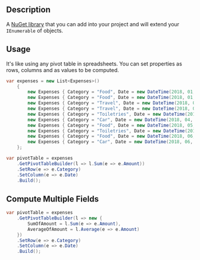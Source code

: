 ## Description

A [NuGet library](https://www.nuget.org/packages/Kazinix.PivotTable) that you can add into your project and will extend your `IEnumerable` of objects. 

## Usage

It's like using any pivot table in spreadsheets. You can set properties as rows, columns and as values to be computed.

```csharp
var expenses = new List<Expenses>()
	{
		new Expenses { Category = "Food", Date = new DateTime(2018, 01, 1), Amount = 100 },
		new Expenses { Category = "Food", Date = new DateTime(2018, 01, 2), Amount = 12 },
		new Expenses { Category = "Travel", Date = new DateTime(2018, 01, 3), Amount = 55 },
		new Expenses { Category = "Travel", Date = new DateTime(2018, 03, 4), Amount = 101 },
		new Expenses { Category = "Toiletries", Date = new DateTime(2018, 03, 6), Amount = 67 },
		new Expenses { Category = "Car", Date = new DateTime(2018, 04, 22), Amount = 796 },
		new Expenses { Category = "Food", Date = new DateTime(2018, 05, 13), Amount = 9 },
		new Expenses { Category = "Toiletries", Date = new DateTime(2018, 05, 14), Amount = 32 },
		new Expenses { Category = "Food", Date = new DateTime(2018, 06, 3), Amount = 345 },
		new Expenses { Category = "Car", Date = new DateTime(2018, 06, 7), Amount = 8 }
	};

var pivotTable = expenses
	.GetPivotTableBuilder(l => l.Sum(e => e.Amount))
	.SetRow(e => e.Category)
	.SetColumn(e => e.Date)
	.Build();
```
## Compute Multiple Fields

```csharp
var pivotTable = expenses
	.GetPivotTableBuilder(l => new {
		SumOfAmount = l.Sum(e => e.Amount),
		AverageOfAmount = l.Average(e => e.Amount)
	})
	.SetRow(e => e.Category)
	.SetColumn(e => e.Date)
	.Build();
```

